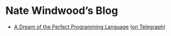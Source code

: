 # Nate Windwood’s Blog

* [A Dream of the Perfect Programming Language](https://github.com/natewind/articles/blob/master/2021-06-26-A-Dream-of-the-Perfect-Programming-Language.md) ([on Telegraph](https://telegra.ph/A-Dream-of-the-Perfect-Programming-Language-06-26))
